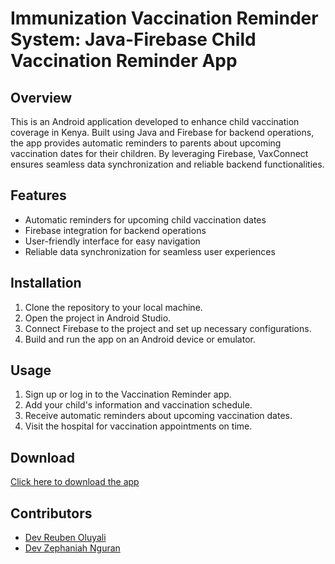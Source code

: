 # Immunization Vaccination Reminder System: Java-Firebase Child Vaccination Reminder App

## Overview

This is an Android application developed to enhance child vaccination coverage in Kenya. Built using Java and Firebase for backend operations, the app provides automatic reminders to parents about upcoming vaccination dates for their children. By leveraging Firebase, VaxConnect ensures seamless data synchronization and reliable backend functionalities.

## Features

- Automatic reminders for upcoming child vaccination dates
- Firebase integration for backend operations
- User-friendly interface for easy navigation
- Reliable data synchronization for seamless user experiences

## Installation

1. Clone the repository to your local machine.
2. Open the project in Android Studio.
3. Connect Firebase to the project and set up necessary configurations.
4. Build and run the app on an Android device or emulator.

## Usage

1. Sign up or log in to the Vaccination Reminder app.
2. Add your child's information and vaccination schedule.
3. Receive automatic reminders about upcoming vaccination dates.
4. Visit the hospital for vaccination appointments on time.

## Download
[Click here to download the app]()


## Contributors

- [Dev Reuben Oluyali](https://github.com/Oluyalireuben)
- [Dev Zephaniah Nguran](https://github.com/Zeph073)

